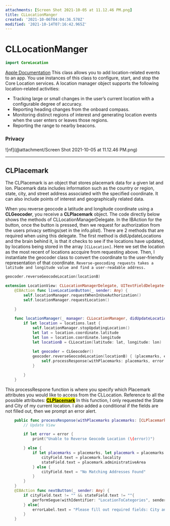 ```yaml
---
attachments: [Screen Shot 2021-10-05 at 11.12.46 PM.png]
title: CLLocationManger
created: '2021-10-06T04:04:36.578Z'
modified: '2021-10-14T07:16:42.965Z'
---
```


# CLLocationManger

```swift
import CoreLocation
```
[Apple Documentation](https://developer.apple.com/documentation/corelocation/cllocationmanager)
This class allows you to add location-related events to an app.
You use instances of this class to configure, start, and stop the Core Location services. A location manager object supports the following location-related activities:
- Tracking large or small changes in the user’s current location with a configurable degree of accuracy.
- Reporting heading changes from the onboard compass.
- Monitoring distinct regions of interest and generating location events when the user enters or leaves those regions.
- Reporting the range to nearby beacons.
### Privacy
![nf](@attachment/Screen Shot 2021-10-05 at 11.12.46 PM.png)

***
## CLPlacemark 
The CLPlacemark is an object that stores placemark data for a given lat and lon. Placemark data includes information such as the country or region, state, city, and street address associated with the specified coordinate. It can also include points of interest and geographically related data.

When you reverse geocode a latitude and longitude coordinate using a **CLGeocoder**, you receive a **CLPlacemark** object. The code directly below shows the methods of CLLocationManagerDelegate. In the IBAction for the button, once the button is pressed, then we request for authorization from the users privacy settings(set in the info.plist). There are 2 methods that are required when using this delegate. The first method is didUpdateLocations and the brain behind it, is that it checks to see if the locations have updated, by locations being stored in the array ``[CLLocation]``. Here we set the location as the most recent of locations accquire from requesting above. Then, I instantiate the geocoder class to convert the coordinate to the user-friendly representation of that coordinate. ``Reverse-geocoding requests takes a latitude and longitude value and find a user-readable address.``
```swift 
geocoder.reverseGeocodeLocation(locationB) 
```


```swift
extension LocationView: CLLocationManagerDelegate, UITextFieldDelegate{
    @IBAction func liveLocationButton(_ sender: Any) {
        self.locationManager.requestWhenInUseAuthorization()
        self.locationManager.requestLocation()

    }
    
    func locationManager(_ manager: CLLocationManager, didUpdateLocations locations: [CLLocation]) {
        if let location = locations.last {
            self.locationManager.stopUpdatingLocation()
            let lat = location.coordinate.latitude
            let lon = location.coordinate.longitude
            let locationB = CLLocation(latitude: lat, longitude: lon)
            
            let geocoder = CLGeocoder()
            geocoder.reverseGeocodeLocation(locationB) { (placemarks, error) in
                self.processResponse(withPlacemarks: placemarks, error: error)
            }

        }
    }
```
This processRespone function is where you specify which Placemark attributes you would like to access from the CLLocation. Reference to all the possible attributes: [<mark>**CLPlacemark**</mark>](https://developer.apple.com/documentation/corelocation/clplacemark)
In this function, I only requested the State and City of my current location. I also added a conditional if the fields are not filled out, then we prompt an error alert.

```swift
    public func processResponse(withPlacemarks placemarks: [CLPlacemark]?, error: Error?) {
        // Update View

        if let error = error {
            print("Unable to Reverse Geocode Location (\(error))")

        } else {
            if let placemarks = placemarks, let placemark = placemarks.first {
                cityField.text = placemark.locality
                stateField.text = placemark.administrativeArea
            } else {
                cityField.text = "No Matching Addresses Found"
            }
        }
    }
    @IBAction func nextButton(_ sender: Any) {
        if cityField.text != "" && stateField.text != ""{
            performSegue(withIdentifier: "LocationToCategories", sender: self)
        } else{
            errorLabel.text = "Please fill out required fields: City and State"
        }
    }
```

